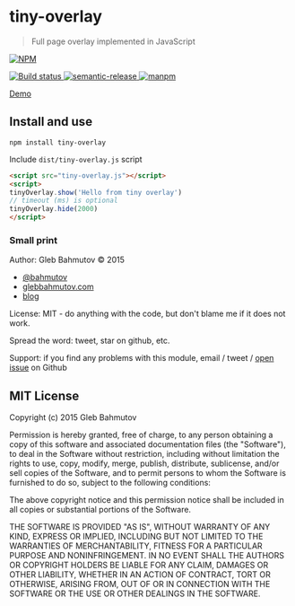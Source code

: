 # tiny-overlay
> Full page overlay implemented in JavaScript 

[![NPM][tiny-overlay-icon] ][tiny-overlay-url]

[![Build status][tiny-overlay-ci-image] ][tiny-overlay-ci-url]
[![semantic-release][semantic-image] ][semantic-url]
[![manpm](https://img.shields.io/badge/manpm-%E2%9C%93-3399ff.svg)](https://github.com/bahmutov/manpm)

[Demo](http://glebbahmutov.com/tiny-overlay/)

## Install and use

`npm install tiny-overlay`

Include `dist/tiny-overlay.js` script

```html
<script src="tiny-overlay.js"></script>
<script>
tinyOverlay.show('Hello from tiny overlay')
// timeout (ms) is optional
tinyOverlay.hide(2000)
</script>
```

### Small print

Author: Gleb Bahmutov &copy; 2015

* [@bahmutov](https://twitter.com/bahmutov)
* [glebbahmutov.com](http://glebbahmutov.com)
* [blog](http://glebbahmutov.com/blog/)

License: MIT - do anything with the code, but don't blame me if it does not work.

Spread the word: tweet, star on github, etc.

Support: if you find any problems with this module, email / tweet /
[open issue](https://github.com/bahmutov/tiny-overlay/issues) on Github

## MIT License

Copyright (c) 2015 Gleb Bahmutov

Permission is hereby granted, free of charge, to any person
obtaining a copy of this software and associated documentation
files (the "Software"), to deal in the Software without
restriction, including without limitation the rights to use,
copy, modify, merge, publish, distribute, sublicense, and/or sell
copies of the Software, and to permit persons to whom the
Software is furnished to do so, subject to the following
conditions:

The above copyright notice and this permission notice shall be
included in all copies or substantial portions of the Software.

THE SOFTWARE IS PROVIDED "AS IS", WITHOUT WARRANTY OF ANY KIND,
EXPRESS OR IMPLIED, INCLUDING BUT NOT LIMITED TO THE WARRANTIES
OF MERCHANTABILITY, FITNESS FOR A PARTICULAR PURPOSE AND
NONINFRINGEMENT. IN NO EVENT SHALL THE AUTHORS OR COPYRIGHT
HOLDERS BE LIABLE FOR ANY CLAIM, DAMAGES OR OTHER LIABILITY,
WHETHER IN AN ACTION OF CONTRACT, TORT OR OTHERWISE, ARISING
FROM, OUT OF OR IN CONNECTION WITH THE SOFTWARE OR THE USE OR
OTHER DEALINGS IN THE SOFTWARE.

[tiny-overlay-icon]: https://nodei.co/npm/tiny-overlay.png?downloads=true
[tiny-overlay-url]: https://npmjs.org/package/tiny-overlay
[tiny-overlay-ci-image]: https://travis-ci.org/bahmutov/tiny-overlay.png?branch=master
[tiny-overlay-ci-url]: https://travis-ci.org/bahmutov/tiny-overlay
[semantic-image]: https://img.shields.io/badge/%20%20%F0%9F%93%A6%F0%9F%9A%80-semantic--release-e10079.svg
[semantic-url]: https://github.com/semantic-release/semantic-release
